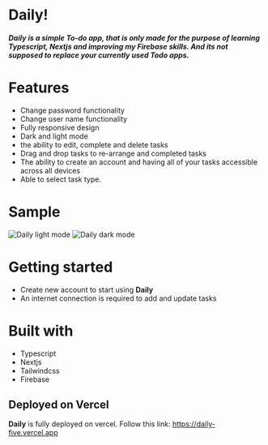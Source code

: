 # Daily!
##### <b>Daily</b> is a simple To-do app, that is only made for the purpose of learning Typescript, Nextjs and improving my Firebase skills. And its not supposed to replace your currently used Todo apps.


# Features


<ul>
 <li>Change password functionality</li>
 <li>Change user name functionality</li>
 <li>Fully responsive design</li>
 <li>Dark and light mode</li>
 <li>the ability to edit, complete and delete tasks</li>
 <li>Drag and drop tasks to re-arrange and completed tasks</li>
 <li>The ability to create an account and having all of your tasks accessible across all devices</li>
 <li>Able to select task type.<br/></li>
</ul>

 
 # Sample
 ![Daily light mode](https://user-images.githubusercontent.com/97849626/173240077-65a22a50-44a6-4f6f-8335-c1ecc2d15fd0.png)
![Daily dark mode](https://user-images.githubusercontent.com/97849626/173240098-3561ec4e-22f8-461e-90de-4d9e7d91c36a.png)


# Getting started


<ul>
 <li>Create new account to start using <b>Daily</b></li>
 <li>An internet connection is required to add and update tasks</li>
</ul>


# Built with


<ul>
  <li>Typescript</li>
  <li>Nextjs</li>
  <li>Tailwindcss</li>
  <li>Firebase</li>
</ul>




 
## Deployed on Vercel

<b>Daily</b> is fully deployed on vercel. Follow this link: https://daily-five.vercel.app

